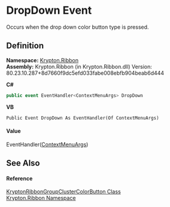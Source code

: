 # DropDown Event


Occurs when the drop down color button type is pressed.



## Definition
**Namespace:** <a href="1e9bc734-cff9-e9b8-f013-94cdac669794.md">Krypton.Ribbon</a>  
**Assembly:** Krypton.Ribbon (in Krypton.Ribbon.dll) Version: 80.23.10.287+8d7660f9dc5efd033fabe008ebfb904beab6d444

**C#**
``` C#
public event EventHandler<ContextMenuArgs> DropDown
```
**VB**
``` VB
Public Event DropDown As EventHandler(Of ContextMenuArgs)
```



#### Value
EventHandler(<a href="52b19374-1f8b-781f-0f56-500e31c51106.md">ContextMenuArgs</a>)

## See Also


#### Reference
<a href="11637402-9f93-e6c3-d391-f6486719dd91.md">KryptonRibbonGroupClusterColorButton Class</a>  
<a href="1e9bc734-cff9-e9b8-f013-94cdac669794.md">Krypton.Ribbon Namespace</a>  
